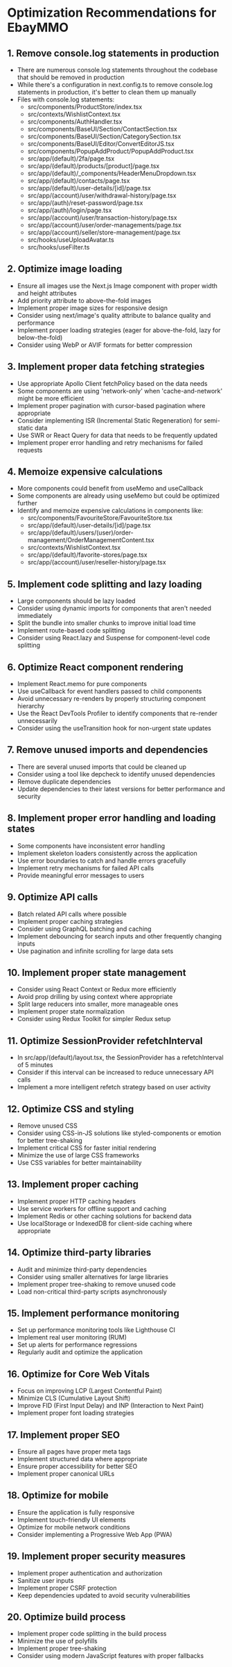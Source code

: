 # Optimization Recommendations for EbayMMO

## 1. Remove console.log statements in production

- There are numerous console.log statements throughout the codebase that should be removed in production
- While there's a configuration in next.config.ts to remove console.log statements in production, it's better to clean them up manually
- Files with console.log statements:
    - src/components/ProductStore/index.tsx
    - src/contexts/WishlistContext.tsx
    - src/components/AuthHandler.tsx
    - src/components/BaseUI/Section/ContactSection.tsx
    - src/components/BaseUI/Section/CategorySection.tsx
    - src/components/BaseUI/Editor/ConvertEditorJS.tsx
    - src/components/PopupAddProduct/PopupAddProduct.tsx
    - src/app/(default)/2fa/page.tsx
    - src/app/(default)/products/[product]/page.tsx
    - src/app/(default)/\_components/HeaderMenuDropdown.tsx
    - src/app/(default)/contacts/page.tsx
    - src/app/(default)/user-details/[id]/page.tsx
    - src/app/(account)/user/withdrawal-history/page.tsx
    - src/app/(auth)/reset-password/page.tsx
    - src/app/(auth)/login/page.tsx
    - src/app/(account)/user/transaction-history/page.tsx
    - src/app/(account)/user/order-managements/page.tsx
    - src/app/(account)/seller/store-management/page.tsx
    - src/hooks/useUploadAvatar.ts
    - src/hooks/useFilter.ts

## 2. Optimize image loading

- Ensure all images use the Next.js Image component with proper width and height attributes
- Add priority attribute to above-the-fold images
- Implement proper image sizes for responsive design
- Consider using next/image's quality attribute to balance quality and performance
- Implement proper loading strategies (eager for above-the-fold, lazy for below-the-fold)
- Consider using WebP or AVIF formats for better compression

## 3. Implement proper data fetching strategies

- Use appropriate Apollo Client fetchPolicy based on the data needs
- Some components are using 'network-only' when 'cache-and-network' might be more efficient
- Implement proper pagination with cursor-based pagination where appropriate
- Consider implementing ISR (Incremental Static Regeneration) for semi-static data
- Use SWR or React Query for data that needs to be frequently updated
- Implement proper error handling and retry mechanisms for failed requests

## 4. Memoize expensive calculations

- More components could benefit from useMemo and useCallback
- Some components are already using useMemo but could be optimized further
- Identify and memoize expensive calculations in components like:
    - src/components/FavouriteStore/FavouriteStore.tsx
    - src/app/(default)/user-details/[id]/page.tsx
    - src/app/(default)/users/(user)/order-management/OrderManagementContent.tsx
    - src/contexts/WishlistContext.tsx
    - src/app/(default)/favorite-stores/page.tsx
    - src/app/(account)/user/reseller-history/page.tsx

## 5. Implement code splitting and lazy loading

- Large components should be lazy loaded
- Consider using dynamic imports for components that aren't needed immediately
- Split the bundle into smaller chunks to improve initial load time
- Implement route-based code splitting
- Consider using React.lazy and Suspense for component-level code splitting

## 6. Optimize React component rendering

- Implement React.memo for pure components
- Use useCallback for event handlers passed to child components
- Avoid unnecessary re-renders by properly structuring component hierarchy
- Use the React DevTools Profiler to identify components that re-render unnecessarily
- Consider using the useTransition hook for non-urgent state updates

## 7. Remove unused imports and dependencies

- There are several unused imports that could be cleaned up
- Consider using a tool like depcheck to identify unused dependencies
- Remove duplicate dependencies
- Update dependencies to their latest versions for better performance and security

## 8. Implement proper error handling and loading states

- Some components have inconsistent error handling
- Implement skeleton loaders consistently across the application
- Use error boundaries to catch and handle errors gracefully
- Implement retry mechanisms for failed API calls
- Provide meaningful error messages to users

## 9. Optimize API calls

- Batch related API calls where possible
- Implement proper caching strategies
- Consider using GraphQL batching and caching
- Implement debouncing for search inputs and other frequently changing inputs
- Use pagination and infinite scrolling for large data sets

## 10. Implement proper state management

- Consider using React Context or Redux more efficiently
- Avoid prop drilling by using context where appropriate
- Split large reducers into smaller, more manageable ones
- Implement proper state normalization
- Consider using Redux Toolkit for simpler Redux setup

## 11. Optimize SessionProvider refetchInterval

- In src/app/(default)/layout.tsx, the SessionProvider has a refetchInterval of 5 minutes
- Consider if this interval can be increased to reduce unnecessary API calls
- Implement a more intelligent refetch strategy based on user activity

## 12. Optimize CSS and styling

- Remove unused CSS
- Consider using CSS-in-JS solutions like styled-components or emotion for better tree-shaking
- Implement critical CSS for faster initial rendering
- Minimize the use of large CSS frameworks
- Use CSS variables for better maintainability

## 13. Implement proper caching

- Implement proper HTTP caching headers
- Use service workers for offline support and caching
- Implement Redis or other caching solutions for backend data
- Use localStorage or IndexedDB for client-side caching where appropriate

## 14. Optimize third-party libraries

- Audit and minimize third-party dependencies
- Consider using smaller alternatives for large libraries
- Implement proper tree-shaking to remove unused code
- Load non-critical third-party scripts asynchronously

## 15. Implement performance monitoring

- Set up performance monitoring tools like Lighthouse CI
- Implement real user monitoring (RUM)
- Set up alerts for performance regressions
- Regularly audit and optimize the application

## 16. Optimize for Core Web Vitals

- Focus on improving LCP (Largest Contentful Paint)
- Minimize CLS (Cumulative Layout Shift)
- Improve FID (First Input Delay) and INP (Interaction to Next Paint)
- Implement proper font loading strategies

## 17. Implement proper SEO

- Ensure all pages have proper meta tags
- Implement structured data where appropriate
- Ensure proper accessibility for better SEO
- Implement proper canonical URLs

## 18. Optimize for mobile

- Ensure the application is fully responsive
- Implement touch-friendly UI elements
- Optimize for mobile network conditions
- Consider implementing a Progressive Web App (PWA)

## 19. Implement proper security measures

- Implement proper authentication and authorization
- Sanitize user inputs
- Implement proper CSRF protection
- Keep dependencies updated to avoid security vulnerabilities

## 20. Optimize build process

- Implement proper code splitting in the build process
- Minimize the use of polyfills
- Implement proper tree-shaking
- Consider using modern JavaScript features with proper fallbacks
